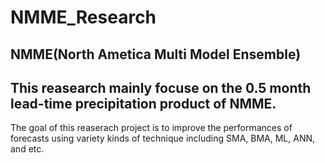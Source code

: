# NMME_Research

## NMME(North Ametica Multi Model Ensemble)
## This reasearch mainly focuse on the 0.5 month lead-time precipitation product of NMME. 
The goal of this reaserach project is to improve the performances of forecasts using variety kinds of technique including SMA, BMA, ML, ANN, and etc.
